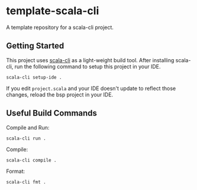 # template-scala-cli
A template repository for a scala-cli project.

## Getting Started
This project uses [scala-cli](https://scala-cli.virtuslab.org) as a light-weight build tool.
After installing scala-cli, run the following command to setup this project in your IDE.

```shell
scala-cli setup-ide .
```

If you edit `project.scala` and your IDE doesn't update to reflect those changes, reload the bsp project in your IDE.

## Useful Build Commands

Compile and Run:
```shell
scala-cli run .
```

Compile:
```shell
scala-cli compile .
```

Format:
```shell
scala-cli fmt .
```
